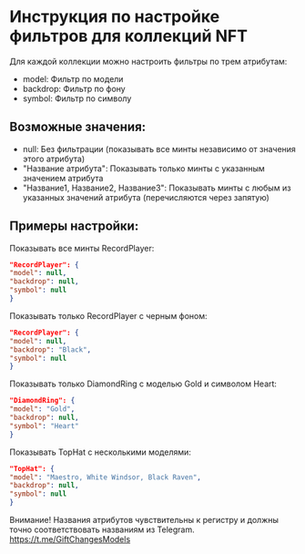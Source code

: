 # Инструкция по настройке фильтров для коллекций NFT

Для каждой коллекции можно настроить фильтры по трем атрибутам:

- model: Фильтр по модели
- backdrop: Фильтр по фону
- symbol: Фильтр по символу

## Возможные значения:

- null: Без фильтрации (показывать все минты независимо от значения этого атрибута)
- "Название атрибута": Показывать только минты с указанным значением атрибута
- "Название1, Название2, Название3": Показывать минты с любым из указанных значений атрибута (перечисляются через
  запятую)

## Примеры настройки:

Показывать все минты RecordPlayer:

```json
"RecordPlayer": {
"model": null,
"backdrop": null,
"symbol": null
}
```

Показывать только RecordPlayer с черным фоном:

```json
"RecordPlayer": {
"model": null,
"backdrop": "Black",
"symbol": null
}
```

Показывать только DiamondRing с моделью Gold и символом Heart:

```json
"DiamondRing": {
"model": "Gold",
"backdrop": null,
"symbol": "Heart"
}
```

Показывать TopHat с несколькими моделями:

```json
"TopHat": {
"model": "Maestro, White Windsor, Black Raven",
"backdrop": null,
"symbol": null
}
```

Внимание! Названия атрибутов чувствительны к регистру и должны точно соответствовать названиям из
Telegram. https://t.me/GiftChangesModels
